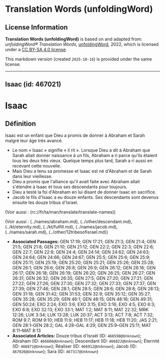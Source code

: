 # Translation Words (unfoldingWord)

## License Information

**Translation Words (unfoldingWord)** is based on and adapted from: _unfoldingWord® Translation Words_, [unfoldingWord](https://unfoldingword.org/utw), 2022, which is licensed under a [CC BY-SA 4.0 license](https://creativecommons.org/licenses/by-sa/4.0/legalcode.en).

This markdown version (created `2025-10-16`) is provided under the same license.



--------------------------------

## Isaac (id: 467021)

Isaac
=====

Définition
----------

Isaac est un enfant que Dieu a promis de donner à Abraham et Sarah malgré leur âge très avancé.

* Le nom « Isaac » signifie « il rit ». Lorsque Dieu a dit à Abraham que Sarah allait donner naissance à un fils, Abraham a ri parce qu'ils étaient tous les deux très vieux. Quelque temps plus tard, Sarah a ri aussi en recevant cette nouvelle.
* Mais Dieu a tenu sa promesse et Isaac est né d'Abraham et de Sarah dans leur vieillesse.
* Dieu a promis que l'alliance qu'il avait faite avec Abraham allait s'étendre à Isaac et tous ses descendants pour toujours.
* Dieu a testé la foi d'Abraham en lui disant de donner Isaac en sacrifice.
* Jacob le fils d'Isaac a eu douze enfants. Ses descendants sont devenus ensuite les douze tribus d'Israel.

(Voir aussi : (rc://fr/ta/man/translate/translate\-names))

(Voir aussi : (../names/abraham.md), (../other/descendant.md), (../kt/eternity.md), (../kt/fulfill.md), (../names/jacob.md), (../names/sarah.md), (../other/12tribesofisrael.md))

* **Associated Passages:** GEN 17:19; GEN 17:21; GEN 21:3; GEN 21:4; GEN 21:5; GEN 21:8; GEN 21:10; GEN 21:12; GEN 22:2; GEN 22:3; GEN 22:6; GEN 22:7; GEN 22:9; GEN 24:4; GEN 24:14; GEN 24:62; GEN 24:63; GEN 24:64; GEN 24:66; GEN 24:67; GEN 25:5; GEN 25:6; GEN 25:9; GEN 25:11; GEN 25:19; GEN 25:20; GEN 25:21; GEN 25:26; GEN 25:28; GEN 26:1; GEN 26:6; GEN 26:8; GEN 26:9; GEN 26:12; GEN 26:16; GEN 26:17; GEN 26:18; GEN 26:19; GEN 26:20; GEN 26:25; GEN 26:27; GEN 26:31; GEN 26:32; GEN 26:35; GEN 27:5; GEN 27:20; GEN 27:21; GEN 27:22; GEN 27:26; GEN 27:30; GEN 27:32; GEN 27:33; GEN 27:37; GEN 27:39; GEN 27:46; GEN 28:1; GEN 28:5; GEN 28:6; GEN 28:8; GEN 28:13; GEN 31:18; GEN 31:42; GEN 31:53; GEN 32:9; GEN 35:12; GEN 35:27; GEN 35:28; GEN 35:29; GEN 46:1; GEN 48:15; GEN 48:16; GEN 49:31; GEN 50:24; EXO 2:24; EXO 3:6; EXO 3:15; EXO 3:16; EXO 4:5; EXO 6:3; EXO 6:8; EXO 32:13; EXO 33:1; MAT 1:2; MAT 8:11; MAT 22:32; MRK 12:26; LUK 3:34; LUK 13:28; LUK 20:37; ACT 3:13; ACT 7:8; ACT 7:32; ROM 9:7; ROM 9:10; HEB 11:9; HEB 11:17; HEB 11:18; HEB 11:20; JAS 2:21; GEN 28:1–GEN 28:2; GAL 4:28–GAL 4:29; GEN 25:9–GEN 25:11; MAT 8:11–MAT 8:13
* **Associated Articles:** Douze tribus d'Israël (ID: `466598@Unknown`); Abraham (ID: `466606@Unknown`); Descendant (ID: `466822@Unknown`); Éternité (ID: `466871@Unknown`); Réaliser (ID: `466912@Unknown`); Jacob (ID: `467026@Unknown`); Sara (ID: `467317@Unknown`)

